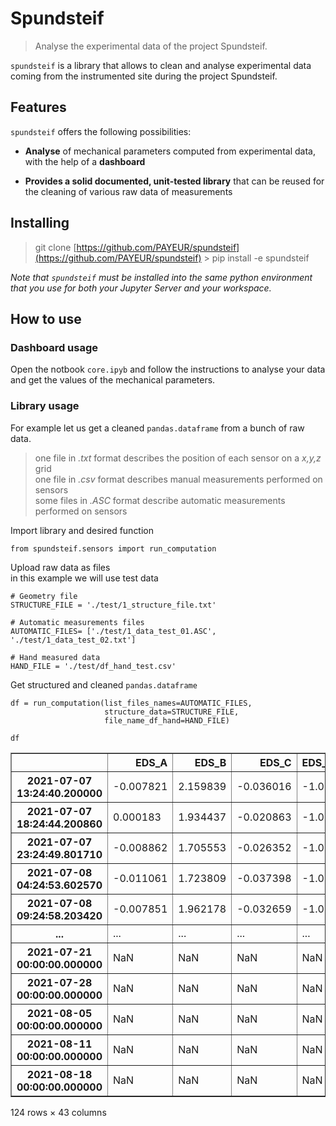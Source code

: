 # Spundsteif



> Analyse the experimental data of the project Spundsteif.

`spundsteif` is a library that allows to clean and analyse experimental data coming from the instrumented site during the project Spundsteif.

## Features


`spundsteif` offers the following possibilities:  

+ **Analyse** of mechanical parameters computed from experimental data, with the help of a **dashboard**

+ **Provides a solid documented, unit-tested library** that can be reused for the cleaning of various raw data of measurements

## Installing

> git clone [https://github.com/PAYEUR/spundsteif](https://github.com/PAYEUR/spundsteif)   > pip install -e spundsteif

*Note that `spundsteif` must be installed into the same python environment that you use for both your Jupyter Server and your workspace.*

## How to use

### Dashboard usage

Open the notbook `core.ipyb` and follow the instructions to analyse your data and get the values of the mechanical parameters.

### Library usage

For example let us get a cleaned `pandas.dataframe` from a bunch of raw data.
> one file in *.txt* format describes the position of each sensor on a *x,y,z* grid  
> one file in *.csv* format describes manual measurements performed on sensors  
> some files in *.ASC* format describe automatic measurements performed on sensors



Import library and desired function

```
from spundsteif.sensors import run_computation
```

Upload raw data as files  
in this example we will use test data

```
# Geometry file
STRUCTURE_FILE = './test/1_structure_file.txt'

# Automatic measurements files
AUTOMATIC_FILES= ['./test/1_data_test_01.ASC', './test/1_data_test_02.txt']

# Hand measured data
HAND_FILE = './test/df_hand_test.csv'
```

Get structured and cleaned `pandas.dataframe`

```
df = run_computation(list_files_names=AUTOMATIC_FILES,
                     structure_data=STRUCTURE_FILE, 
                     file_name_df_hand=HAND_FILE)
```

```
df
```




<div>
<style scoped>
    .dataframe tbody tr th:only-of-type {
        vertical-align: middle;
    }

    .dataframe tbody tr th {
        vertical-align: top;
    }

    .dataframe thead th {
        text-align: right;
    }
</style>
<table border="1" class="dataframe">
  <thead>
    <tr style="text-align: right;">
      <th></th>
      <th>EDS_A</th>
      <th>EDS_B</th>
      <th>EDS_C</th>
      <th>EDS_D</th>
      <th>EDS_E</th>
      <th>EDS_F</th>
      <th>EDS_G</th>
      <th>Temp_a</th>
      <th>Temp_b</th>
      <th>EH11</th>
      <th>EV12</th>
      <th>EH21</th>
      <th>EV22</th>
      <th>EV23</th>
      <th>EV31</th>
      <th>EV32</th>
      <th>EV33</th>
      <th>VH11</th>
      <th>W12</th>
      <th>VH21</th>
      <th>W22</th>
      <th>VH31</th>
      <th>W32</th>
      <th>EH12</th>
      <th>EH13</th>
      <th>EH22</th>
      <th>EH23</th>
      <th>EH32</th>
      <th>EH33</th>
      <th>EV11</th>
      <th>EV21</th>
      <th>VH12</th>
      <th>VH13</th>
      <th>VH22</th>
      <th>VH23</th>
      <th>VH32</th>
      <th>VH33</th>
      <th>W11</th>
      <th>W13</th>
      <th>W21</th>
      <th>W23</th>
      <th>W31</th>
      <th>W33</th>
    </tr>
  </thead>
  <tbody>
    <tr>
      <th>2021-07-07 13:24:40.200000</th>
      <td>-0.007821</td>
      <td>2.159839</td>
      <td>-0.036016</td>
      <td>-1.0</td>
      <td>0.012440</td>
      <td>-6.198071</td>
      <td>0.020038</td>
      <td>12.34039</td>
      <td>18.53559</td>
      <td>0.004134</td>
      <td>0.003226</td>
      <td>0.005147</td>
      <td>0.004189</td>
      <td>0.004093</td>
      <td>0.004815</td>
      <td>0.005774</td>
      <td>0.005584</td>
      <td>0.042620</td>
      <td>-0.000722</td>
      <td>0.042329</td>
      <td>0.004415</td>
      <td>0.005715</td>
      <td>-0.023867</td>
      <td>NaN</td>
      <td>NaN</td>
      <td>NaN</td>
      <td>NaN</td>
      <td>NaN</td>
      <td>NaN</td>
      <td>NaN</td>
      <td>NaN</td>
      <td>NaN</td>
      <td>NaN</td>
      <td>NaN</td>
      <td>NaN</td>
      <td>NaN</td>
      <td>NaN</td>
      <td>NaN</td>
      <td>NaN</td>
      <td>NaN</td>
      <td>NaN</td>
      <td>NaN</td>
      <td>NaN</td>
    </tr>
    <tr>
      <th>2021-07-07 18:24:44.200860</th>
      <td>0.000183</td>
      <td>1.934437</td>
      <td>-0.020863</td>
      <td>-1.0</td>
      <td>0.019554</td>
      <td>-6.212432</td>
      <td>0.030182</td>
      <td>12.36769</td>
      <td>18.45851</td>
      <td>0.004182</td>
      <td>0.003267</td>
      <td>0.005185</td>
      <td>0.004286</td>
      <td>0.004040</td>
      <td>0.004915</td>
      <td>0.005817</td>
      <td>0.005630</td>
      <td>0.042619</td>
      <td>-0.000651</td>
      <td>0.042328</td>
      <td>0.004461</td>
      <td>0.005758</td>
      <td>-0.021864</td>
      <td>NaN</td>
      <td>NaN</td>
      <td>NaN</td>
      <td>NaN</td>
      <td>NaN</td>
      <td>NaN</td>
      <td>NaN</td>
      <td>NaN</td>
      <td>NaN</td>
      <td>NaN</td>
      <td>NaN</td>
      <td>NaN</td>
      <td>NaN</td>
      <td>NaN</td>
      <td>NaN</td>
      <td>NaN</td>
      <td>NaN</td>
      <td>NaN</td>
      <td>NaN</td>
      <td>NaN</td>
    </tr>
    <tr>
      <th>2021-07-07 23:24:49.801710</th>
      <td>-0.008862</td>
      <td>1.705553</td>
      <td>-0.026352</td>
      <td>-1.0</td>
      <td>0.010957</td>
      <td>-6.214493</td>
      <td>0.017809</td>
      <td>12.39935</td>
      <td>18.38660</td>
      <td>0.004136</td>
      <td>0.003212</td>
      <td>0.005134</td>
      <td>0.004263</td>
      <td>0.004086</td>
      <td>0.004900</td>
      <td>0.005769</td>
      <td>0.005586</td>
      <td>0.042619</td>
      <td>-0.000663</td>
      <td>0.042328</td>
      <td>0.004404</td>
      <td>0.005699</td>
      <td>-0.020916</td>
      <td>NaN</td>
      <td>NaN</td>
      <td>NaN</td>
      <td>NaN</td>
      <td>NaN</td>
      <td>NaN</td>
      <td>NaN</td>
      <td>NaN</td>
      <td>NaN</td>
      <td>NaN</td>
      <td>NaN</td>
      <td>NaN</td>
      <td>NaN</td>
      <td>NaN</td>
      <td>NaN</td>
      <td>NaN</td>
      <td>NaN</td>
      <td>NaN</td>
      <td>NaN</td>
      <td>NaN</td>
    </tr>
    <tr>
      <th>2021-07-08 04:24:53.602570</th>
      <td>-0.011061</td>
      <td>1.723809</td>
      <td>-0.037398</td>
      <td>-1.0</td>
      <td>0.008058</td>
      <td>-6.196866</td>
      <td>0.010308</td>
      <td>12.30714</td>
      <td>18.27804</td>
      <td>0.004134</td>
      <td>0.003200</td>
      <td>0.005123</td>
      <td>0.004283</td>
      <td>0.003924</td>
      <td>0.004914</td>
      <td>0.005763</td>
      <td>0.005582</td>
      <td>0.042621</td>
      <td>-0.000563</td>
      <td>0.042330</td>
      <td>0.004391</td>
      <td>0.005689</td>
      <td>-0.020005</td>
      <td>NaN</td>
      <td>NaN</td>
      <td>NaN</td>
      <td>NaN</td>
      <td>NaN</td>
      <td>NaN</td>
      <td>NaN</td>
      <td>NaN</td>
      <td>NaN</td>
      <td>NaN</td>
      <td>NaN</td>
      <td>NaN</td>
      <td>NaN</td>
      <td>NaN</td>
      <td>NaN</td>
      <td>NaN</td>
      <td>NaN</td>
      <td>NaN</td>
      <td>NaN</td>
      <td>NaN</td>
    </tr>
    <tr>
      <th>2021-07-08 09:24:58.203420</th>
      <td>-0.007851</td>
      <td>1.962178</td>
      <td>-0.032659</td>
      <td>-1.0</td>
      <td>0.011167</td>
      <td>-6.175929</td>
      <td>-0.058488</td>
      <td>12.36118</td>
      <td>18.17512</td>
      <td>0.004160</td>
      <td>0.003219</td>
      <td>0.005140</td>
      <td>0.004328</td>
      <td>0.003960</td>
      <td>0.004958</td>
      <td>0.005784</td>
      <td>0.005419</td>
      <td>0.042620</td>
      <td>-0.000595</td>
      <td>0.042329</td>
      <td>0.004408</td>
      <td>0.005704</td>
      <td>-0.019212</td>
      <td>NaN</td>
      <td>NaN</td>
      <td>NaN</td>
      <td>NaN</td>
      <td>NaN</td>
      <td>NaN</td>
      <td>NaN</td>
      <td>NaN</td>
      <td>NaN</td>
      <td>NaN</td>
      <td>NaN</td>
      <td>NaN</td>
      <td>NaN</td>
      <td>NaN</td>
      <td>NaN</td>
      <td>NaN</td>
      <td>NaN</td>
      <td>NaN</td>
      <td>NaN</td>
      <td>NaN</td>
    </tr>
    <tr>
      <th>...</th>
      <td>...</td>
      <td>...</td>
      <td>...</td>
      <td>...</td>
      <td>...</td>
      <td>...</td>
      <td>...</td>
      <td>...</td>
      <td>...</td>
      <td>...</td>
      <td>...</td>
      <td>...</td>
      <td>...</td>
      <td>...</td>
      <td>...</td>
      <td>...</td>
      <td>...</td>
      <td>...</td>
      <td>...</td>
      <td>...</td>
      <td>...</td>
      <td>...</td>
      <td>...</td>
      <td>...</td>
      <td>...</td>
      <td>...</td>
      <td>...</td>
      <td>...</td>
      <td>...</td>
      <td>...</td>
      <td>...</td>
      <td>...</td>
      <td>...</td>
      <td>...</td>
      <td>...</td>
      <td>...</td>
      <td>...</td>
      <td>...</td>
      <td>...</td>
      <td>...</td>
      <td>...</td>
      <td>...</td>
      <td>...</td>
    </tr>
    <tr>
      <th>2021-07-21 00:00:00.000000</th>
      <td>NaN</td>
      <td>NaN</td>
      <td>NaN</td>
      <td>NaN</td>
      <td>NaN</td>
      <td>NaN</td>
      <td>NaN</td>
      <td>NaN</td>
      <td>NaN</td>
      <td>NaN</td>
      <td>NaN</td>
      <td>NaN</td>
      <td>NaN</td>
      <td>NaN</td>
      <td>-0.005671</td>
      <td>NaN</td>
      <td>NaN</td>
      <td>NaN</td>
      <td>NaN</td>
      <td>NaN</td>
      <td>NaN</td>
      <td>NaN</td>
      <td>NaN</td>
      <td>NaN</td>
      <td>NaN</td>
      <td>-0.006620</td>
      <td>-0.00509</td>
      <td>NaN</td>
      <td>-0.005513</td>
      <td>-0.004670</td>
      <td>NaN</td>
      <td>-0.004198</td>
      <td>-0.002872</td>
      <td>-0.004110</td>
      <td>NaN</td>
      <td>-0.003165</td>
      <td>-0.005094</td>
      <td>-0.003556</td>
      <td>-0.004029</td>
      <td>-0.003539</td>
      <td>NaN</td>
      <td>NaN</td>
      <td>-0.004647</td>
    </tr>
    <tr>
      <th>2021-07-28 00:00:00.000000</th>
      <td>NaN</td>
      <td>NaN</td>
      <td>NaN</td>
      <td>NaN</td>
      <td>NaN</td>
      <td>NaN</td>
      <td>NaN</td>
      <td>NaN</td>
      <td>NaN</td>
      <td>NaN</td>
      <td>NaN</td>
      <td>NaN</td>
      <td>NaN</td>
      <td>NaN</td>
      <td>-0.005546</td>
      <td>NaN</td>
      <td>NaN</td>
      <td>NaN</td>
      <td>NaN</td>
      <td>NaN</td>
      <td>NaN</td>
      <td>NaN</td>
      <td>NaN</td>
      <td>NaN</td>
      <td>NaN</td>
      <td>-0.006407</td>
      <td>NaN</td>
      <td>-0.004910</td>
      <td>-0.005415</td>
      <td>-0.004631</td>
      <td>NaN</td>
      <td>-0.004140</td>
      <td>-0.002925</td>
      <td>-0.003981</td>
      <td>NaN</td>
      <td>-0.003050</td>
      <td>-0.004907</td>
      <td>NaN</td>
      <td>-0.003994</td>
      <td>NaN</td>
      <td>NaN</td>
      <td>NaN</td>
      <td>-0.004491</td>
    </tr>
    <tr>
      <th>2021-08-05 00:00:00.000000</th>
      <td>NaN</td>
      <td>NaN</td>
      <td>NaN</td>
      <td>NaN</td>
      <td>NaN</td>
      <td>NaN</td>
      <td>NaN</td>
      <td>NaN</td>
      <td>NaN</td>
      <td>NaN</td>
      <td>NaN</td>
      <td>NaN</td>
      <td>NaN</td>
      <td>NaN</td>
      <td>-0.005543</td>
      <td>NaN</td>
      <td>NaN</td>
      <td>NaN</td>
      <td>NaN</td>
      <td>NaN</td>
      <td>NaN</td>
      <td>NaN</td>
      <td>NaN</td>
      <td>NaN</td>
      <td>NaN</td>
      <td>-0.006422</td>
      <td>NaN</td>
      <td>-0.004897</td>
      <td>-0.005412</td>
      <td>-0.004662</td>
      <td>NaN</td>
      <td>-0.004126</td>
      <td>-0.002924</td>
      <td>-0.003975</td>
      <td>NaN</td>
      <td>-0.003100</td>
      <td>-0.004939</td>
      <td>NaN</td>
      <td>-0.004047</td>
      <td>NaN</td>
      <td>-0.003224</td>
      <td>NaN</td>
      <td>-0.004467</td>
    </tr>
    <tr>
      <th>2021-08-11 00:00:00.000000</th>
      <td>NaN</td>
      <td>NaN</td>
      <td>NaN</td>
      <td>NaN</td>
      <td>NaN</td>
      <td>NaN</td>
      <td>NaN</td>
      <td>NaN</td>
      <td>NaN</td>
      <td>NaN</td>
      <td>NaN</td>
      <td>NaN</td>
      <td>NaN</td>
      <td>NaN</td>
      <td>-0.005584</td>
      <td>NaN</td>
      <td>NaN</td>
      <td>NaN</td>
      <td>NaN</td>
      <td>NaN</td>
      <td>NaN</td>
      <td>NaN</td>
      <td>NaN</td>
      <td>NaN</td>
      <td>NaN</td>
      <td>-0.006485</td>
      <td>NaN</td>
      <td>-0.004922</td>
      <td>-0.005430</td>
      <td>-0.004804</td>
      <td>NaN</td>
      <td>-0.004316</td>
      <td>-0.003003</td>
      <td>-0.004073</td>
      <td>NaN</td>
      <td>-0.002577</td>
      <td>-0.005021</td>
      <td>NaN</td>
      <td>-0.004119</td>
      <td>NaN</td>
      <td>-0.003282</td>
      <td>NaN</td>
      <td>-0.004521</td>
    </tr>
    <tr>
      <th>2021-08-18 00:00:00.000000</th>
      <td>NaN</td>
      <td>NaN</td>
      <td>NaN</td>
      <td>NaN</td>
      <td>NaN</td>
      <td>NaN</td>
      <td>NaN</td>
      <td>NaN</td>
      <td>NaN</td>
      <td>NaN</td>
      <td>NaN</td>
      <td>NaN</td>
      <td>NaN</td>
      <td>NaN</td>
      <td>NaN</td>
      <td>NaN</td>
      <td>NaN</td>
      <td>NaN</td>
      <td>NaN</td>
      <td>NaN</td>
      <td>NaN</td>
      <td>NaN</td>
      <td>NaN</td>
      <td>NaN</td>
      <td>NaN</td>
      <td>-0.006408</td>
      <td>NaN</td>
      <td>-0.004904</td>
      <td>-0.005420</td>
      <td>-0.004828</td>
      <td>NaN</td>
      <td>-0.004390</td>
      <td>-0.002989</td>
      <td>-0.004282</td>
      <td>NaN</td>
      <td>-0.003140</td>
      <td>-0.004485</td>
      <td>NaN</td>
      <td>-0.004109</td>
      <td>NaN</td>
      <td>-0.003276</td>
      <td>NaN</td>
      <td>-0.004505</td>
    </tr>
  </tbody>
</table>
<p>124 rows × 43 columns</p>
</div>


